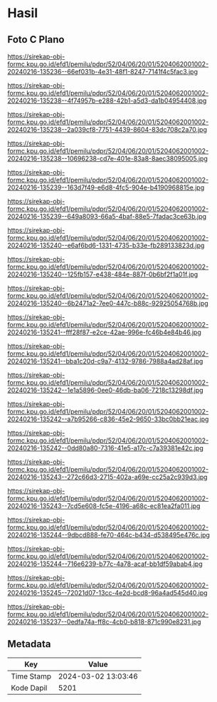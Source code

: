 # Hasil

## Foto C Plano

https://sirekap-obj-formc.kpu.go.id/efd1/pemilu/pdpr/52/04/06/20/01/5204062001002-20240216-135236--66ef031b-4e31-48f1-8247-7141f4c5fac3.jpg

https://sirekap-obj-formc.kpu.go.id/efd1/pemilu/pdpr/52/04/06/20/01/5204062001002-20240216-135238--4f74957b-e288-42b1-a5d3-da1b04954408.jpg

https://sirekap-obj-formc.kpu.go.id/efd1/pemilu/pdpr/52/04/06/20/01/5204062001002-20240216-135238--2a039cf8-7751-4439-8604-83dc708c2a70.jpg

https://sirekap-obj-formc.kpu.go.id/efd1/pemilu/pdpr/52/04/06/20/01/5204062001002-20240216-135238--10696238-cd7e-401e-83a8-8aec38095005.jpg

https://sirekap-obj-formc.kpu.go.id/efd1/pemilu/pdpr/52/04/06/20/01/5204062001002-20240216-135239--163d7f49-e6d8-4fc5-904e-b4190968815e.jpg

https://sirekap-obj-formc.kpu.go.id/efd1/pemilu/pdpr/52/04/06/20/01/5204062001002-20240216-135239--649a8093-66a5-4baf-88e5-7fadac3ce63b.jpg

https://sirekap-obj-formc.kpu.go.id/efd1/pemilu/pdpr/52/04/06/20/01/5204062001002-20240216-135240--e6af6bd6-1331-4735-b33e-fb289133823d.jpg

https://sirekap-obj-formc.kpu.go.id/efd1/pemilu/pdpr/52/04/06/20/01/5204062001002-20240216-135240--125fb157-e438-484e-887f-0b6bf2f1a01f.jpg

https://sirekap-obj-formc.kpu.go.id/efd1/pemilu/pdpr/52/04/06/20/01/5204062001002-20240216-135240--6b2471a2-7ee0-447c-b88c-92925054768b.jpg

https://sirekap-obj-formc.kpu.go.id/efd1/pemilu/pdpr/52/04/06/20/01/5204062001002-20240216-135241--fff28f87-e2ce-42ae-996e-fc46b4e84b46.jpg

https://sirekap-obj-formc.kpu.go.id/efd1/pemilu/pdpr/52/04/06/20/01/5204062001002-20240216-135241--bba1c20d-c9a7-4132-9786-7988a4ad28af.jpg

https://sirekap-obj-formc.kpu.go.id/efd1/pemilu/pdpr/52/04/06/20/01/5204062001002-20240216-135242--1e1a5896-0ee0-46db-ba06-7218c13298df.jpg

https://sirekap-obj-formc.kpu.go.id/efd1/pemilu/pdpr/52/04/06/20/01/5204062001002-20240216-135242--a7b95266-c836-45e2-9650-33bc0bb21eac.jpg

https://sirekap-obj-formc.kpu.go.id/efd1/pemilu/pdpr/52/04/06/20/01/5204062001002-20240216-135242--0dd80a80-7316-41e5-a17c-c7a39381e42c.jpg

https://sirekap-obj-formc.kpu.go.id/efd1/pemilu/pdpr/52/04/06/20/01/5204062001002-20240216-135243--272c66d3-2715-402a-a69e-cc25a2c939d3.jpg

https://sirekap-obj-formc.kpu.go.id/efd1/pemilu/pdpr/52/04/06/20/01/5204062001002-20240216-135243--7cd5e608-fc5e-4196-a68c-ec81ea2fa011.jpg

https://sirekap-obj-formc.kpu.go.id/efd1/pemilu/pdpr/52/04/06/20/01/5204062001002-20240216-135244--9dbcd888-fe70-464c-b434-d538495e476c.jpg

https://sirekap-obj-formc.kpu.go.id/efd1/pemilu/pdpr/52/04/06/20/01/5204062001002-20240216-135244--716e6239-b77c-4a78-acaf-bb1df59abab4.jpg

https://sirekap-obj-formc.kpu.go.id/efd1/pemilu/pdpr/52/04/06/20/01/5204062001002-20240216-135245--72021d07-13cc-4e2d-bcd8-96a4ad545d40.jpg

https://sirekap-obj-formc.kpu.go.id/efd1/pemilu/pdpr/52/04/06/20/01/5204062001002-20240216-135237--0edfa74a-ff8c-4cb0-b818-871c990e8231.jpg


## Metadata

| Key        | Value               |
| ---------- | ------------------- |
| Time Stamp | 2024-03-02 13:03:46 |
| Kode Dapil | 5201                |



